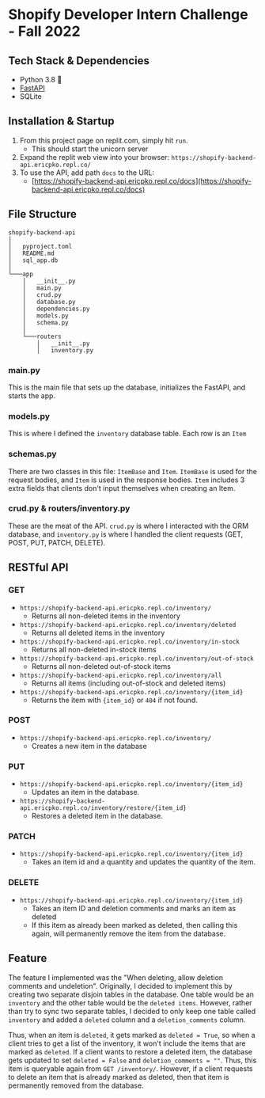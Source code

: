 # Shopify Developer Intern Challenge - Fall 2022

## Tech Stack & Dependencies

- Python 3.8 :snake:
- [FastAPI](https://fastapi.tiangolo.com/)
- SQLite

## Installation & Startup

1. From this project page on replit.com, simply hit `run`.
   - This should start the unicorn server
2. Expand the replit web view into your browser: `https://shopify-backend-api.ericpko.repl.co/`
3. To use the API, add path `docs` to the URL:
   - [https://shopify-backend-api.ericpko.repl.co/docs](https://shopify-backend-api.ericpko.repl.co/docs)

## File Structure

```none
shopify-backend-api
│
│   pyproject.toml
│   README.md
│   sql_app.db
│
└───app
    │   __init__.py
    │   main.py
    │   crud.py
    │   database.py
    │   dependencies.py
    │   models.py
    │   schema.py
    │
    └───routers
        │   __init__.py
        │   inventory.py
```

### main.py

This is the main file that sets up the database, initializes
the FastAPI, and starts the app.

### models.py

This is where I defined the `inventory` database table.
Each row is an `Item`

### schemas.py

There are two classes in this file: `ItemBase` and `Item`.
`ItemBase` is used for the request bodies, and `Item` is used
in the response bodies. `Item` includes 3 extra fields that
clients don't input themselves when creating an Item.

### crud.py & routers/inventory.py

These are the meat of the API. `crud.py` is where I interacted
with the ORM database, and `inventory.py` is where I handled
the client requests (GET, POST, PUT, PATCH, DELETE).

## RESTful API

### GET

- `https://shopify-backend-api.ericpko.repl.co/inventory/`
  - Returns all non-deleted items in the inventory
- `https://shopify-backend-api.ericpko.repl.co/inventory/deleted`
  - Returns all deleted items in the inventory
- `https://shopify-backend-api.ericpko.repl.co/inventory/in-stock`
  - Returns all non-deleted in-stock items
- `https://shopify-backend-api.ericpko.repl.co/inventory/out-of-stock`
  - Returns all non-deleted out-of-stock items
- `https://shopify-backend-api.ericpko.repl.co/inventory/all`
  - Returns all items (including out-of-stock and deleted items)
- `https://shopify-backend-api.ericpko.repl.co/inventory/{item_id}`
  - Returns the item with `{item_id}` or `404` if not found.

### POST

- `https://shopify-backend-api.ericpko.repl.co/inventory/`
  - Creates a new item in the database

### PUT

- `https://shopify-backend-api.ericpko.repl.co/inventory/{item_id}`
  - Updates an item in the database.
- `https://shopify-backend-api.ericpko.repl.co/inventory/restore/{item_id}`
  - Restores a deleted item in the database.

### PATCH

- `https://shopify-backend-api.ericpko.repl.co/inventory/{item_id}`
  - Takes an item id and a quantity and updates the quantity of the item.

### DELETE

- `https://shopify-backend-api.ericpko.repl.co/inventory/{item_id}`
  - Takes an item ID and deletion comments and marks an item as deleted
  - If this item as already been marked as deleted, then calling this again, will permanently remove the item from the database.

## Feature

The feature I implemented was the
"When deleting, allow deletion comments and undeletion". Originally, I
decided to implement this by creating two separate disjoin tables
in the database. One table would be an `inventory` and the other table
would be the `deleted items`. However, rather than try to sync two
separate tables, I decided to only keep one table called `inventory` and
added a `deleted` column and a `deletion_comments` column.

Thus, when an item is `deleted`, it gets marked as `deleted = True`,
so when a client tries to get a list of the inventory, it won't include
the items that are marked as `deleted`. If a client wants to restore
a deleted item, the database gets updated to set
`deleted = False` and `deletion_comments = ""`. Thus, this item is
queryable again from `GET /inventory/`. However, if a client requests to delete
an item that is already marked as deleted, then that item is permanently
removed from the database.
